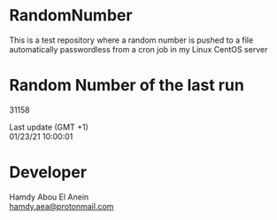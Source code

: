 # RandomNumber    
This is a test repository where a random number is pushed to a file automatically passwordless from a cron job in my Linux CentOS server    
# Random Number of the last run   
31158
      
Last update (GMT +1)    
01/23/21 10:00:01
# Developer    
Hamdy Abou El Anein   
hamdy.aea@protonmail.com
